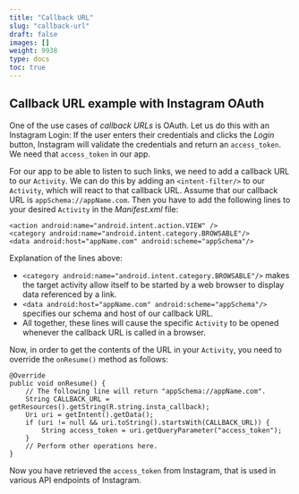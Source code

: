 ```yaml
---
title: "Callback URL"
slug: "callback-url"
draft: false
images: []
weight: 9938
type: docs
toc: true
---
```


## Callback URL example with Instagram OAuth
One of the use cases of _callback URLs_ is OAuth. Let us do this with an Instagram Login: If the user enters their credentials and clicks the _Login_ button, Instagram will validate the credentials and return an `access_token`. We need that `access_token` in our app.

For our app to be able to listen to such links, we need to add a callback URL to our `Activity`. We can do this by adding an `<intent-filter/>` to our `Activity`, which will react to that callback URL. Assume that our callback URL is `appSchema://appName.com`. Then you have to add the following lines to your desired `Activity` in the _Manifest.xml_ file:

    <action android:name="android.intent.action.VIEW" />
    <category android:name="android.intent.category.BROWSABLE"/>
    <data android:host="appName.com" android:scheme="appSchema"/> 

Explanation of the lines above:
  
- `<category android:name="android.intent.category.BROWSABLE"/>` makes the target activity allow itself to be started by a web browser to display data referenced by a link.
- `<data android:host="appName.com" android:scheme="appSchema"/>` specifies our schema and host of our callback URL.
- All together, these lines will cause the specific `Activity` to be opened whenever the callback URL is called in a browser.

Now, in order to get the contents of the URL in your `Activity`, you need to override the `onResume()` method as follows:

    @Override 
    public void onResume() { 
        // The following line will return "appSchema://appName.com".
        String CALLBACK_URL = getResources().getString(R.string.insta_callback);
        Uri uri = getIntent().getData();
        if (uri != null && uri.toString().startsWith(CALLBACK_URL)) {
            String access_token = uri.getQueryParameter("access_token");
        }
        // Perform other operations here.
    } 

Now you have retrieved the `access_token` from Instagram, that is used in various API endpoints of Instagram.

